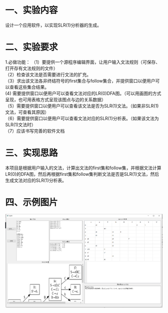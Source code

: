 # 一、实验内容  
设计一个应用软件，以实现SLR(1)分析器的生成。
# 二、实验要求  
1.必做功能：
 （1）要提供一个源程序编辑界面，让用户输入文法规则（可保存、打开存有文法规则的文件）  
 （2）检查该文法是否需要进行文法的扩充。  
 （3）求出该文法各非终结符号的first集合与follow集合，并提供窗口以便用户可以查看这些集合结果。  
  (4) 需要提供窗口以便用户可以查看文法对应的LR(0)DFA图。（可以用画图的方式呈现，也可用表格方式呈现该图点与边的关系数据）  
 （5）需要提供窗口以便用户可以查看该文法是否为SLR(1)文法。（如果非SLR(1)文法，可查看其原因）  
 （6）需要提供窗口以便用户可以查看文法对应的SLR(1)分析表。（如果该文法为SLR(1)文法时）  
 （7）应该书写完善的软件文档  
# 三、实现思路
本项目是根据用户输入的文法，计算出文法的first集和follow集，并根据文法计算LR(0)的DFA图，然后再根据first集和follow集判断文法是否是SLR(1)文法，然后生成文法对应的SLR(1)分析表。  
# 四、示例图片
![图片](https://github.com/Gao-JF/SLR-1-analysis/blob/main/test.png?raw=true)

